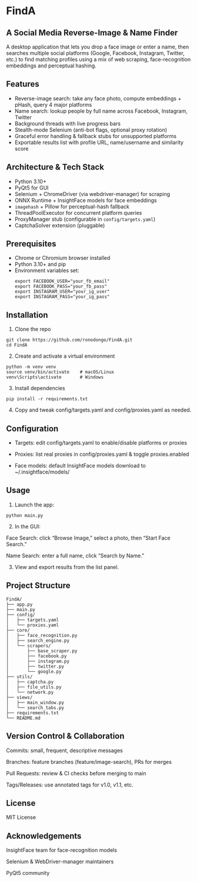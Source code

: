 # FindA
## A Social Media Reverse-Image & Name Finder

A desktop application that lets you drop a face image or enter a name, then searches multiple social platforms (Google, Facebook, Instagram, Twitter, etc.) to find matching profiles using a mix of web scraping, face-recognition embeddings and perceptual hashing.

## Features

- Reverse-image search: take any face photo, compute embeddings + pHash, query 4 major platforms  
- Name search: lookup people by full name across Facebook, Instagram, Twitter  
- Background threads with live progress bars  
- Stealth-mode Selenium (anti-bot flags, optional proxy rotation)  
- Graceful error handling & fallback stubs for unsupported platforms  
- Exportable results list with profile URL, name/username and similarity score  

## Architecture & Tech Stack

- Python 3.10+  
- PyQt5 for GUI  
- Selenium + ChromeDriver (via webdriver-manager) for scraping  
- ONNX Runtime + InsightFace models for face embeddings  
- `imagehash` + Pillow for perceptual-hash fallback  
- ThreadPoolExecutor for concurrent platform queries  
- ProxyManager stub (configurable in `config/targets.yaml`)  
- CaptchaSolver extension (pluggable)  

## Prerequisites

- Chrome or Chromium browser installed  
- Python 3.10+ and pip  
- Environment variables set:
  ```
  export FACEBOOK_USER="your_fb_email"
  export FACEBOOK_PASS="your_fb_pass"
  export INSTAGRAM_USER="your_ig_user"
  export INSTAGRAM_PASS="your_ig_pass" 
  ```

## Installation

1. Clone the repo

```
git clone https://github.com/ronodongo/FindA.git
cd FindA
```

2. Create and activate a virtual environment

```
python -m venv venv
source venv/bin/activate    # macOS/Linux
venv\Scripts\activate       # Windows 
```

3. Install dependencies

```
pip install -r requirements.txt
```

4. Copy and tweak config/targets.yaml and config/proxies.yaml as needed.


## Configuration

- Targets: edit config/targets.yaml to enable/disable platforms or proxies

- Proxies: list real proxies in config/proxies.yaml & toggle proxies.enabled

- Face models: default InsightFace models download to ~/.insightface/models/

## Usage

1. Launch the app:

```
python main.py
```


2. In the GUI:

 Face Search: click “Browse Image,” select a photo, then “Start Face Search.”

 Name Search: enter a full name, click “Search by Name.”

3. View and export results from the list panel.

## Project Structure

```
FindA/
├── app.py
├── main.py
├── config/
│   ├── targets.yaml
│   └── proxies.yaml
├── core/
│   ├── face_recognition.py
│   ├── search_engine.py
│   └── scrapers/
│       ├── base_scraper.py
│       ├── facebook.py
│       ├── instagram.py
│       ├── twitter.py
│       └── google.py
├── utils/
│   ├── captcha.py
│   ├── file_utils.py
│   └── network.py
├── views/
│   ├── main_window.py
│   └── search_tabs.py
├── requirements.txt
└── README.md
```

## Version Control & Collaboration

 Commits: small, frequent, descriptive messages

 Branches: feature branches (feature/image-search), PRs for merges

 Pull Requests: review & CI checks before merging to main

 Tags/Releases: use annotated tags for v1.0, v1.1, etc.



## License

MIT License 

## Acknowledgements

 InsightFace team for face-recognition models

 Selenium & WebDriver-manager maintainers

 PyQt5 community

